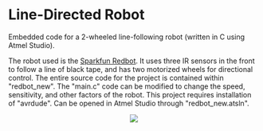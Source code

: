 # Line-Directed Robot
Embedded code for a 2-wheeled line-following robot (written in C using Atmel Studio).

The robot used is the [Sparkfun Redbot](https://www.sparkfun.com/products/12649).
It uses three IR sensors in the front to follow a line of black tape, and has two motorized wheels for directional control. The entire source code for the project is contained within "redbot_new". The "main.c" code can be modified to change the speed, sensitivity, and other factors of the robot. This project requires installation of "avrdude". Can be opened in Atmel Studio through "redbot_new.atsln".

<p align="center">
  <img src="https://cdn.sparkfun.com/assets/parts/1/0/9/2/0/13582-05.jpg">
</p>
